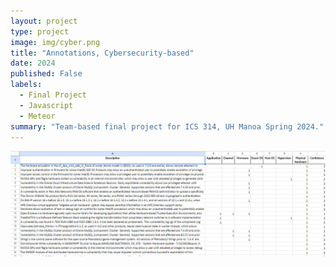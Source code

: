 ```yaml
---
layout: project
type: project
image: img/cyber.png
title: "Annotations, Cybersecurity-based"
date: 2024
published: False
labels:
  - Final Project
  - Javascript
  - Meteor
summary: "Team-based final project for ICS 314, UH Manoa Spring 2024."
---
```


<img class="img-fluid" src="../img/annotate.png">

## 
